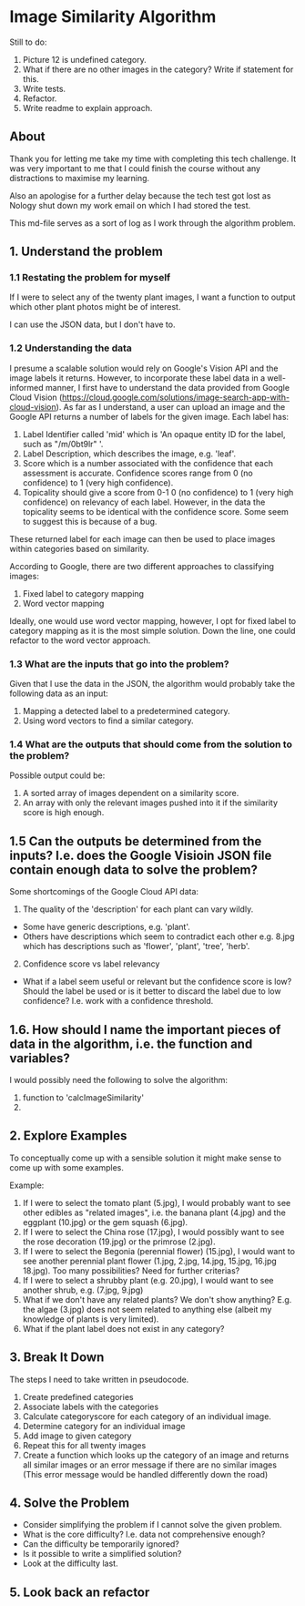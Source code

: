 # Image Similarity Algorithm

Still to do:

1. Picture 12 is undefined category.
2. What if there are no other images in the category? Write if statement for this.
3. Write tests.
4. Refactor.
5. Write readme to explain approach.

## About

Thank you for letting me take my time with completing this tech challenge. It was very important to me that I could finish the course without any distractions to maximise my learning.

Also an apologise for a further delay because the tech test got lost as Nology shut down my work email on which I had stored the test.

This md-file serves as a sort of log as I work through the algorithm problem.

## 1. Understand the problem

### 1.1 Restating the problem for myself

If I were to select any of the twenty plant images, I want a function to output which other plant photos might be of interest.

I can use the JSON data, but I don't have to.

### 1.2 Understanding the data

I presume a scalable solution would rely on Google's Vision API and the image labels it returns. However, to incorporate these label data in a well-informed manner, I first have to understand the data provided from Google Cloud Vision (https://cloud.google.com/solutions/image-search-app-with-cloud-vision).
As far as I understand, a user can upload an image and the Google API returns a number of labels for the given image. Each label has:

1. Label Identifier called 'mid' which is 'An opaque entity ID for the label, such as "/m/0bt9lr" '.
2. Label Description, which describes the image, e.g. 'leaf'.
3. Score which is a number associated with the confidence that each assessment is accurate. Confidence scores range from 0 (no confidence) to 1 (very high confidence).
4. Topicality should give a score from 0-1 0 (no confidence) to 1 (very high confidence) on relevancy of each label. However, in the data the topicality seems to be identical with the confidence score. Some seem to suggest this is because of a bug.

These returned label for each image can then be used to place images within categories based on similarity.

According to Google, there are two different approaches to classifying images:

1. Fixed label to category mapping
2. Word vector mapping

Ideally, one would use word vector mapping, however, I opt for fixed label to category mapping as it is the most simple solution. Down the line, one could refactor to the word vector approach.

### 1.3 What are the inputs that go into the problem?

Given that I use the data in the JSON, the algorithm would probably take the following data as an input:

1. Mapping a detected label to a predetermined category.
2. Using word vectors to find a similar category.

### 1.4 What are the outputs that should come from the solution to the problem?

Possible output could be:

1. A sorted array of images dependent on a similarity score.
2. An array with only the relevant images pushed into it if the similarity score is high enough.

## 1.5 Can the outputs be determined from the inputs? I.e. does the Google Visioin JSON file contain enough data to solve the problem?

Some shortcomings of the Google Cloud API data:

1. The quality of the 'description' for each plant can vary wildly.

- Some have generic descriptions, e.g. 'plant'.
- Others have descriptions which seem to contradict each other e.g. 8.jpg which has descriptions such as 'flower', 'plant', 'tree', 'herb'.

2. Confidence score vs label relevancy

- What if a label seem useful or relevant but the confidence score is low? Should the label be used or is it better to discard the label due to low confidence? I.e. work with a confidence threshold.

## 1.6. How should I name the important pieces of data in the algorithm, i.e. the function and variables?

I would possibly need the following to solve the algorithm:

1. function to 'calcImageSimilarity'
2.

## 2. Explore Examples

To conceptually come up with a sensible solution it might make sense to come up with some examples.

Example:

1. If I were to select the tomato plant (5.jpg), I would probably want to see other edibles as "related images", i.e. the banana plant (4.jpg) and the eggplant (10.jpg) or the gem squash (6.jpg).
2. If I were to select the China rose (17.jpg), I would possibly want to see the rose decoration (19.jpg) or the primrose (2.jpg).
3. If I were to select the Begonia (perennial flower) (15.jpg), I would want to see another perennial plant flower (1.jpg, 2.jpg, 14.jpg, 15.jpg, 16.jpg 18.jpg). Too many possibilities? Need for further criterias?
4. If I were to select a shrubby plant (e.g. 20.jpg), I would want to see another shrub, e.g. (7.jpg, 9.jpg)
5. What if we don't have any related plants? We don't show anything? E.g. the algae (3.jpg) does not seem related to anything else (albeit my knowledge of plants is very limited).
6. What if the plant label does not exist in any category?

## 3. Break It Down

The steps I need to take written in pseudocode.

1. Create predefined categories
2. Associate labels with the categories
3. Calculate categoryscore for each category of an individual image.
4. Determine category for an individual image
5. Add image to given category
6. Repeat this for all twenty images
7. Create a function which looks up the category of an image and returns all similar images or an error message if there are no similar images (This error message would be handled differently down the road)

## 4. Solve the Problem

- Consider simplifying the problem if I cannot solve the given problem.
- What is the core difficulty? I.e. data not comprehensive enough?
- Can the difficulty be temporarily ignored?
- Is it possible to write a simplified solution?
- Look at the difficulty last.

## 5. Look back an refactor

